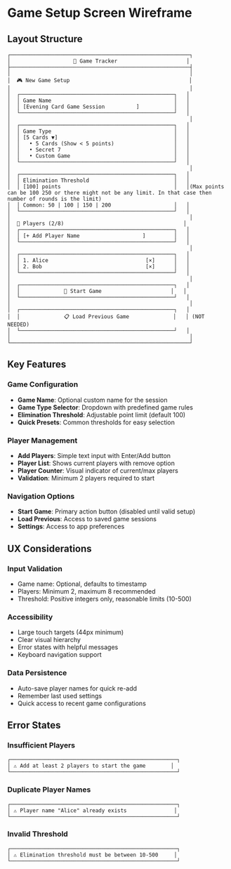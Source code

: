 # Game Setup Screen Wireframe

## Layout Structure

```
┌─────────────────────────────────────────────────────────┐
│                    📱 Game Tracker                      │
├─────────────────────────────────────────────────────────┤
│                                                         │
│  🎮 New Game Setup                                      │
│                                                         │
│  ┌─────────────────────────────────────────────────┐   │
│  │ Game Name                                       │   │
│  │ [Evening Card Game Session          ]           │   │
│  └─────────────────────────────────────────────────┘   │
│                                                         │
│  ┌─────────────────────────────────────────────────┐   │
│  │ Game Type                                       │   │
│  │ [5 Cards ▼]                                     │   │
│  │   • 5 Cards (Show < 5 points)                   │   │
│  │   • Secret 7                                    │   │
│  │   • Custom Game                                 │   │
│  └─────────────────────────────────────────────────┘   │
│                                                         │
│  ┌─────────────────────────────────────────────────┐   │
│  │ Elimination Threshold                           │   │
│  │ [100] points                                    │   │(Max points can be 100 250 or there might not be any limit. In that case then number of rounds is the limit)
│  │ Common: 50 | 100 | 150 | 200                    │   │
│  └─────────────────────────────────────────────────┘   │
│                                                         │
│  👥 Players (2/8)                                      │
│  ┌─────────────────────────────────────────────────┐   │
│  │ [+ Add Player Name                    ]         │   │
│  └─────────────────────────────────────────────────┘   │
│                                                         │
│  ┌─────────────────────────────────────────────────┐   │
│  │ 1. Alice                               [×]      │   │
│  │ 2. Bob                                 [×]      │   │
│  └─────────────────────────────────────────────────┘   │
│                                                         │
│  ┌─────────────────────────────────────────────────┐   │
│  │              🚀 Start Game                      │   │
│  └─────────────────────────────────────────────────┘   │
│                                                         │
│  ┌─────────────────────────────────────────────────┐   │
│  │              📋 Load Previous Game              │   │ (NOT NEEDED)
│  └─────────────────────────────────────────────────┘   │
│                                                         │
└─────────────────────────────────────────────────────────┘
```

## Key Features

### Game Configuration
- **Game Name**: Optional custom name for the session
- **Game Type Selector**: Dropdown with predefined game rules
- **Elimination Threshold**: Adjustable point limit (default 100)
- **Quick Presets**: Common thresholds for easy selection

### Player Management
- **Add Players**: Simple text input with Enter/Add button
- **Player List**: Shows current players with remove option
- **Player Counter**: Visual indicator of current/max players
- **Validation**: Minimum 2 players required to start

### Navigation Options
- **Start Game**: Primary action button (disabled until valid setup)
- **Load Previous**: Access to saved game sessions
- **Settings**: Access to app preferences

## UX Considerations

### Input Validation
- Game name: Optional, defaults to timestamp
- Players: Minimum 2, maximum 8 recommended
- Threshold: Positive integers only, reasonable limits (10-500)

### Accessibility
- Large touch targets (44px minimum)
- Clear visual hierarchy
- Error states with helpful messages
- Keyboard navigation support

### Data Persistence
- Auto-save player names for quick re-add
- Remember last used settings
- Quick access to recent game configurations

## Error States

### Insufficient Players
```
┌─────────────────────────────────────────────────────┐
│ ⚠️ Add at least 2 players to start the game        │
└─────────────────────────────────────────────────────┘
```

### Duplicate Player Names
```
┌─────────────────────────────────────────────────────┐
│ ⚠️ Player name "Alice" already exists               │
└─────────────────────────────────────────────────────┘
```

### Invalid Threshold
```
┌─────────────────────────────────────────────────────┐
│ ⚠️ Elimination threshold must be between 10-500     │
└─────────────────────────────────────────────────────┘
